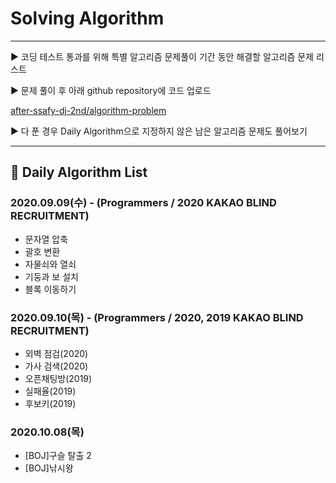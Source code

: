# Solving Algorithm

---

▶️ 코딩 테스트 통과를 위해 특별 알고리즘 문제풀이 기간 동안 해결할 알고리즘 문제 리스트

▶️ 문제 풀이 후 아래 github repository에 코드 업로드

[after-ssafy-dj-2nd/algorithm-problem](https://github.com/after-ssafy-dj-2nd/algorithm-problem)

▶️ 다 푼 경우 Daily Algorithm으로 지정하지 않은 남은 알고리즘 문제도 풀어보기

---

## 📜 Daily Algorithm List

### 2020.09.09(수) - (Programmers / 2020 KAKAO BLIND RECRUITMENT)

- 문자열 압축
- 괄호 변환
- 자물쇠와 열쇠
- 기둥과 보 설치
- 블록 이동하기

### 2020.09.10(목) - (Programmers / 2020, 2019 KAKAO BLIND RECRUITMENT)

- 외벽 점검(2020)
- 가사 검색(2020)
- 오픈채팅방(2019)
- 실패율(2019)
- 후보키(2019)

### 2020.10.08(목)

- [BOJ]구슬 탈출 2
- [BOJ]낚시왕

